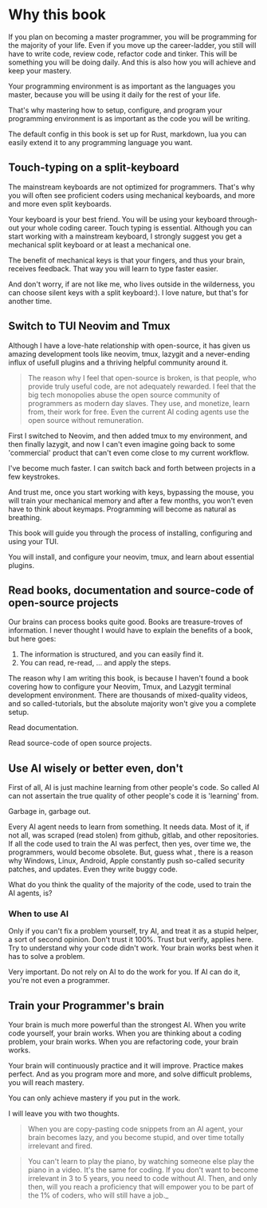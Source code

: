 # Why this book

If you plan on becoming a master programmer, you will be programming for the majority of
your life. Even if you move up the career-ladder, you still will have to write code,
review code, refactor code and tinker. This will be something you will be doing daily.
And this is also how you will achieve and keep your mastery.

Your programming environment is as important as the languages you master, because you will
be using it daily for the rest of your life.

That's why mastering how to setup, configure, and program your programming environment is
as important as the code you will be writing.

The default config in this book is set up for Rust, markdown, lua you can easily extend it
to any programming language you want.

## Touch-typing on a split-keyboard

The mainstream keyboards are not optimized for programmers. That's why you will often see
proficient coders using mechanical keyboards, and more and more even split keyboards.

Your keyboard is your best friend. You will be using your keyboard through-out your whole
coding career. Touch typing is essential. Although you can start working with a mainstream
keyboard, I strongly suggest you get a mechanical split keyboard or at least a mechanical one.

The benefit of mechanical keys is that your fingers, and thus your brain, receives feedback.
That way you will learn to type faster easier.

And don't worry, if are not like me, who lives outside in the wilderness, you can choose
silent keys with a split keyboard:). I love nature, but that's for another time.

## Switch to TUI Neovim and Tmux

Although I have a love-hate relationship with open-source, it has given us amazing development
tools like neovim, tmux, lazygit and a never-ending influx of usefull plugins and a
thriving helpful community around it.

> The reason why I feel that open-source is broken, is that people, who provide truly useful
> code, are not adequately rewarded. I feel that the big tech monopolies
> abuse the open source community of programmers as modern day slaves. They use, and monetize,
> learn from, their work for free. Even the current AI coding agents use the open source without
> remuneration.

First I switched to Neovim, and then added tmux to my environment, and then finally lazygit,
and now I can't even imagine going back to some 'commercial' product that can't even come
close to my current workflow.

I've become much faster. I can switch back and forth between projects in a few
keystrokes.

And trust me, once you start working with keys, bypassing the mouse, you will train your mechanical
memory and after a few months, you won't even have to think about keymaps. Programming will become as
natural as breathing.

This book will guide you through the process of installing, configuring and using your TUI.

You will install, and configure your neovim, tmux, and learn about essential plugins.

## Read books, documentation and source-code of open-source projects

Our brains can process books quite good. Books are treasure-troves of information. I never thought I would
have to explain the benefits of a book, but here goes:

1. The information is structured, and you can easily find it.
2. You can read, re-read, ... and apply the steps.

The reason why I am writing this book, is because I haven't found a book covering how to configure your
Neovim, Tmux, and Lazygit terminal development environment. There are thousands of mixed-quality videos,
and so called-tutorials, but the absolute majority won't give you a complete setup.

Read documentation.

Read source-code of open source projects.

## Use AI wisely or better even, don't

First of all, AI is just machine learning from other people's code. So called AI can
not assertain the true quality of other people's code it is 'learning' from.

Garbage in, garbage out.

Every
AI agent needs to learn from something. It needs data. Most of it, if not all, was
scraped (read stolen) from github, gitlab, and other repositories. If all the code used to train the AI
was perfect, then yes, over time we, the programmers, would become obsolete. But, guess what
, there is a reason why Windows, Linux, Android, Apple constantly push so-called security patches,
and updates. Even they write buggy code.

What do you think the quality of the majority of the code, used to train the AI agents, is?

### When to use AI

Only if you can't fix a problem yourself, try AI, and treat it as a stupid helper, a sort
of second opinion. Don't trust it 100%. Trust but verify, applies here. Try to understand why your
code didn't work. Your brain works best when it has to solve a problem.

Very important. Do not rely on AI to do the work for you. If AI can do it, you're not
even a programmer.

## Train your Programmer's brain

Your brain is much more powerful than the strongest AI. When you write code yourself,
your brain works. When you are thinking about a coding problem, your brain works.
When you are refactoring code, your brain works.

Your brain will continuously practice and it will improve. Practice makes perfect.
And as you program more and more, and solve difficult problems, you will reach mastery.

You can only achieve mastery if you put in the work.

I will leave you with two thoughts.

> When you are copy-pasting code snippets from an AI agent, your brain becomes lazy, and
> you become stupid, and over time totally irrelevant and fired.

> You can't learn to play the piano, by watching someone else play the piano in a video. It's
> the same for coding. If you don't want to become irrelevant in 3 to 5 years, you need to code
> without AI. Then, and only then, will you reach a proficiency that will empower you to be
> part of the 1% of coders, who will still have a job.\_
